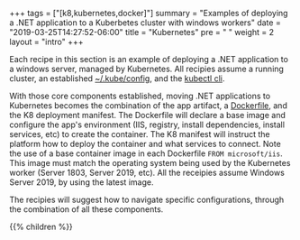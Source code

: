 +++
tags = ["[k8,kubernetes,docker]"]
summary = "Examples of deploying a .NET application to a Kuberbetes cluster with windows workers"
date = "2019-03-25T14:27:52-06:00"
title = "Kubernetes"
pre = "<i class='fa fa-anchor'></i> "
weight = 2
layout = "intro"
+++

Each recipe in this section is an example of deploying a .NET application to a windows server, managed by Kubernetes. All recipies assume a running cluster, an established [~/.kube/config](https://kubernetes.io/docs/tasks/tools/install-kubectl/#configure-kubectl), and the [kubectl cli](https://kubernetes.io/docs/tasks/tools/install-kubectl/).

With those core components established, moving .NET applications to Kubernetes becomes the combination of the app artifact, a [Dockerfile](https://docs.docker.com/engine/reference/builder/), and the K8 deployment manifest. The Dockerfile will declare a base image and configure the app's environment (IIS, registry, install dependencies, install services, etc) to create the container. The K8 manifest will instruct the platform how to deploy the container and what services to connect. Note the use of a base container image in each Dockerfile `FROM microsoft/iis`. This image must match the operating system being used by the Kubernetes worker (Server 1803, Server 2019, etc). All the receipies assume Windows Server 2019, by  using the latest image.

The recipies will suggest how to navigate specific configurations, through the combination of all these components.

{{% children  %}}


